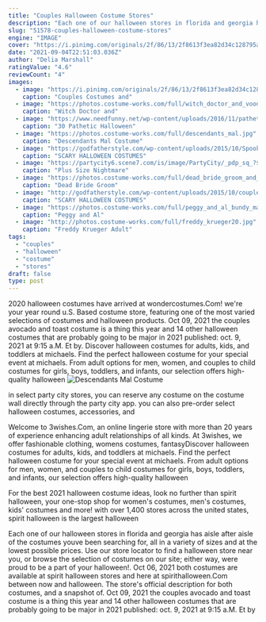 ```yaml
---
title: "Couples Halloween Costume Stores"
description: "Each one of our halloween stores in florida and georgia has aisle after aisle of the costumes youve been searching for, all in a variety of sizes and at the lowest possible prices. Use our store locator to find a halloween store near you, or browse the selection of costumes on our site; either way, were proud to be a part of your halloween!"
slug: "51578-couples-halloween-costume-stores"
engine: "IMAGE"
cover: "https://i.pinimg.com/originals/2f/86/13/2f8613f3ea82d34c128795aeb1e9f476.jpg"
date: "2021-09-04T22:51:03.036Z"
author: "Delia Marshall"
ratingValue: "4.6"
reviewCount: "4"
images:
  - image: "https://i.pinimg.com/originals/2f/86/13/2f8613f3ea82d34c128795aeb1e9f476.jpg"
    caption: "Couples Costumes and"
  - image: "https://photos.costume-works.com/full/witch_doctor_and_voodoo_doll.jpg"
    caption: "Witch Doctor and"
  - image: "https://www.needfunny.net/wp-content/uploads/2016/11/pathetic-halloween-costumes-1-1.jpg"
    caption: "30 Pathetic Halloween"
  - image: "https://photos.costume-works.com/full/descendants_mal.jpg"
    caption: "Descendants Mal Costume"
  - image: "https://godfatherstyle.com/wp-content/uploads/2015/10/Spooky-Halloween-Costumes-For-Girls.jpg"
    caption: "SCARY HALLOWEEN COSTUMES"
  - image: "https://partycity6.scene7.com/is/image/PartyCity/_pdp_sq_?$_1000x1000_$&$product=PartyCity/G592759"
    caption: "Plus Size Nightmare"
  - image: "https://photos.costume-works.com/full/dead_bride_groom_and_flower_girl.jpg"
    caption: "Dead Bride Groom"
  - image: "http://godfatherstyle.com/wp-content/uploads/2015/10/couple-halloween-costume-ideas-4.jpg"
    caption: "SCARY HALLOWEEN COSTUMES"
  - image: "https://photos.costume-works.com/full/peggy_and_al_bundy_married_with_children2.jpg"
    caption: "Peggy and Al"
  - image: "http://photos.costume-works.com/full/freddy_krueger20.jpg"
    caption: "Freddy Krueger Adult"
tags:
  - "couples"
  - "halloween"
  - "costume"
  - "stores"
draft: false
type: post
---
```


2020 halloween costumes have arrived at wondercostumes.Com! we're your year round u.S. Based costume store, featuring one of the most varied selections of costumes and halloween products. Oct 09, 2021 the couples avocado and toast costume is a thing this year  and 14 other halloween costumes that are probably going to be major in 2021 published: oct. 9, 2021 at 9:15 a.M. Et by. Discover halloween costumes for adults, kids, and toddlers at michaels. Find the perfect halloween costume for your special event at michaels. From adult options for men, women, and couples to child costumes for girls, boys, toddlers, and infants, our selection offers high-quality halloween
![Descendants Mal Costume](https://photos.costume-works.com/full/descendants_mal.jpg "Descendants Mal Costume")

in select party city stores, you can reserve any costume on the costume wall directly through the party city app.  you can also pre-order select halloween costumes, accessories, and
<!--inArticleAds-->

<!--galleryOne-->

Welcome to 3wishes.Com, an online lingerie store with more than 20 years of experience enhancing adult relationships of all kinds. At 3wishes, we offer fashionable clothing, womens costumes, fantasyDiscover halloween costumes for adults, kids, and toddlers at michaels. Find the perfect halloween costume for your special event at michaels. From adult options for men, women, and couples to child costumes for girls, boys, toddlers, and infants, our selection offers high-quality halloween
<!--inArticleAds-->

<!--galleryTwo-->

For the best 2021 halloween costume ideas, look no further than spirit halloween, your one-stop shop for women's costumes, men's costumes, kids' costumes and more! with over 1,400 stores across the united states, spirit halloween is the largest halloween
<!--galleryThree-->

Each one of our halloween stores in florida and georgia has aisle after aisle of the costumes youve been searching for, all in a variety of sizes and at the lowest possible prices. Use our store locator to find a halloween store near you, or browse the selection of costumes on our site; either way, were proud to be a part of your halloween!. Oct 06, 2021 both costumes are available at spirit halloween stores and here at spirithalloween.Com between now and halloween. The store's official description for both costumes, and a snapshot of. Oct 09, 2021 the couples avocado and toast costume is a thing this year  and 14 other halloween costumes that are probably going to be major in 2021 published: oct. 9, 2021 at 9:15 a.M. Et by